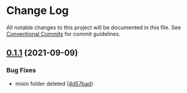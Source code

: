 # Change Log

All notable changes to this project will be documented in this file.
See [Conventional Commits](https://conventionalcommits.org) for commit guidelines.

## [0.1.1](https://github.com/MarsGotta/web-inmars/compare/@web-inmars/mars-core@0.1.0...@web-inmars/mars-core@0.1.1) (2021-09-09)


### Bug Fixes

* mixin folder deleted ([4d57bad](https://github.com/MarsGotta/web-inmars/commit/4d57bada38e9d280f225418210be3cc52f73ab53))
